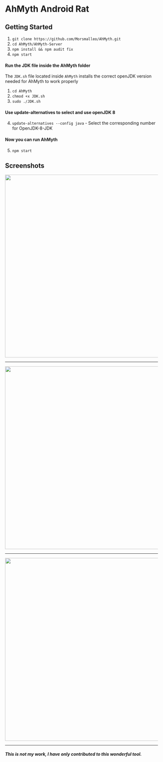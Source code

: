 # AhMyth Android Rat

## Getting Started
1. ```git clone https://github.com/Morsmalleo/AhMyth.git```
2. ```cd AhMyth/AhMyth-Server```
3. ```npm install && npm audit fix```
4. ```npm start```

#### Run the JDK file inside the AhMyth folder
The `JDK.sh` file located inside `AhMyth` installs the correct openJDK version needed for AhMyth to work properly
1. ```cd AhMyth```
2. ```chmod +x JDK.sh```
3. ```sudo ./JDK.sh```
#### Use update-alternatives to select and use openJDK 8
4. ```update-alternatives --config java``` - Select the corresponding number for OpenJDK-8-JDK
#### Now you can run AhMyth
5. ```npm start```

## Screenshots
<p align="center">
  <img src="http://i.imgur.com/HM3uXL6.png" width="600"/>
</p>

---------------------------------------------------------------

<p align="center">
  <img src="http://i.imgur.com/nHTGGHi.png" width="600"/>
</p>

---------------------------------------------------------------

<p align="center">
  <img src="http://i.imgur.com/XVXCHV9.png" width="600"/>
</p>


---------------------------------------------------------------
##### This is not my work, I have only contributed to this wonderful tool.
